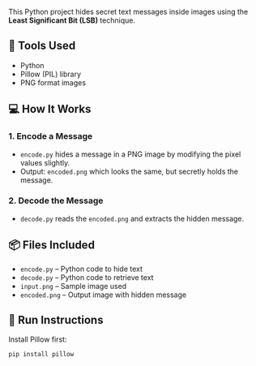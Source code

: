 This Python project hides secret text messages inside images using the **Least Significant Bit (LSB)** technique.

## 🔧 Tools Used
- Python
- Pillow (PIL) library
- PNG format images

## 💻 How It Works

### 1. Encode a Message
- `encode.py` hides a message in a PNG image by modifying the pixel values slightly.
- Output: `encoded.png` which looks the same, but secretly holds the message.

### 2. Decode the Message
- `decode.py` reads the `encoded.png` and extracts the hidden message.

## 📦 Files Included
- `encode.py` – Python code to hide text
- `decode.py` – Python code to retrieve text
- `input.png` – Sample image used
- `encoded.png` – Output image with hidden message

## 🧪 Run Instructions
Install Pillow first:
```bash
pip install pillow
